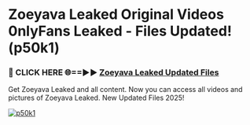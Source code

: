 # Zoeyava Leaked Original Videos 0nlyFans Leaked - Files Updated! (p50k1)

<h3>🔴 CLICK HERE 🌐==►► <a href="https://tinyurl.com/4seja8ks" rel="nofollow">Zoeyava Leaked Updated Files</a></h3>

Get Zoeyava Leaked and all content. Now you can access all videos and pictures of Zoeyava Leaked. New Updated Files 2025!

[![p50k1](https://i.imgur.com/EWjZXRe.gif)](https://tinyurl.com/4seja8ks)
